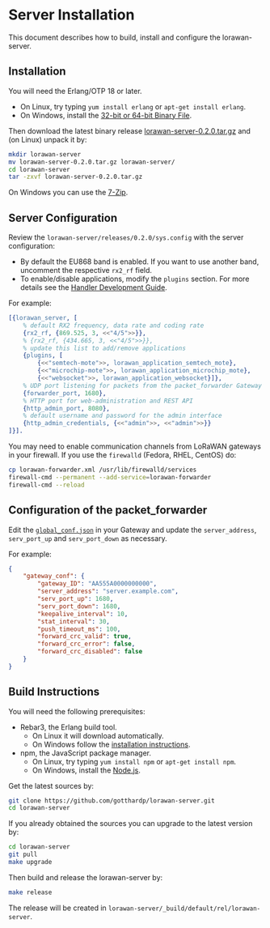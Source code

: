 # Server Installation

This document describes how to build, install and configure the lorawan-server.

## Installation

You will need the Erlang/OTP 18 or later.
 * On Linux, try typing `yum install erlang` or `apt-get install erlang`.
 * On Windows, install the [32-bit or 64-bit Binary File](http://www.erlang.org/downloads).

Then download the latest binary release
[lorawan-server-0.2.0.tar.gz](https://github.com/gotthardp/lorawan-server/releases)
and (on Linux) unpack it by:
```bash
mkdir lorawan-server
mv lorawan-server-0.2.0.tar.gz lorawan-server/
cd lorawan-server
tar -zxvf lorawan-server-0.2.0.tar.gz
```

On Windows you can use the [7-Zip](http://www.7-zip.org).

## Server Configuration

Review the `lorawan-server/releases/0.2.0/sys.config` with the server configuration:
 * By default the EU868 band is enabled. If you want to use another band,
   uncomment the respective `rx2_rf` field.
 * To enable/disable applications, modify the `plugins` section. For more details
   see the [Handler Development Guide](Handlers.md).

For example:
```erlang
[{lorawan_server, [
    % default RX2 frequency, data rate and coding rate
    {rx2_rf, {869.525, 3, <<"4/5">>}},
    % {rx2_rf, {434.665, 3, <<"4/5">>}},
    % update this list to add/remove applications
    {plugins, [
        {<<"semtech-mote">>, lorawan_application_semtech_mote},
        {<<"microchip-mote">>, lorawan_application_microchip_mote},
        {<<"websocket">>, lorawan_application_websocket}]},
    % UDP port listening for packets from the packet_forwarder Gateway
    {forwarder_port, 1680},
    % HTTP port for web-administration and REST API
    {http_admin_port, 8080},
    % default username and password for the admin interface
    {http_admin_credentials, {<<"admin">>, <<"admin">>}}
]}].
```

You may need to enable communication channels from LoRaWAN gateways in your firewall.
If you use the `firewalld` (Fedora, RHEL, CentOS) do:
```bash
cp lorawan-forwarder.xml /usr/lib/firewalld/services
firewall-cmd --permanent --add-service=lorawan-forwarder
firewall-cmd --reload
```

## Configuration of the packet_forwarder

Edit the [`global_conf.json`](https://github.com/Lora-net/packet_forwarder/blob/master/lora_pkt_fwd/global_conf.json)
in your Gateway and update the `server_address`, `serv_port_up` and `serv_port_down` as necessary.

For example:
```json
{
    "gateway_conf": {
        "gateway_ID": "AA555A0000000000",
        "server_address": "server.example.com",
        "serv_port_up": 1680,
        "serv_port_down": 1680,
        "keepalive_interval": 10,
        "stat_interval": 30,
        "push_timeout_ms": 100,
        "forward_crc_valid": true,
        "forward_crc_error": false,
        "forward_crc_disabled": false
    }
}
```

## Build Instructions

You will need the following prerequisites:
 * Rebar3, the Erlang build tool.
   * On Linux it will download automatically.
   * On Windows follow the [installation instructions](https://www.rebar3.org/docs/getting-started).
 * npm, the JavaScript package manager.
   * On Linux, try typing `yum install npm` or `apt-get install npm`.
   * On Windows, install the [Node.js](https://nodejs.org/en/).

Get the latest sources by:
```bash
git clone https://github.com/gotthardp/lorawan-server.git
cd lorawan-server
```

If you already obtained the sources you can upgrade to the latest version by:
```bash
cd lorawan-server
git pull
make upgrade
```

Then build and release the lorawan-server by:
```bash
make release
```

The release will be created in `lorawan-server/_build/default/rel/lorawan-server`.
